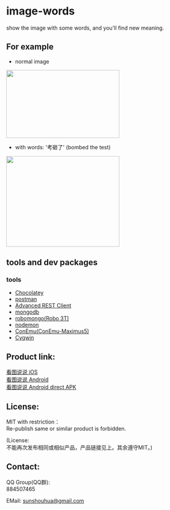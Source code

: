 # image-words
show the image with some words, and you'll find new meaning.


## For example

- normal image   
<img src="https://image.ibb.co/g9OSez/image.jpg" width="300" height="180" >   


- with words: '考砸了' (bombed the test)   
<img src="https://image.ibb.co/gpBSUz/image.jpg" width="300" height="240" >   




## tools and dev packages
### tools
- [Chocolatey](https://chocolatey.org/)
- [postman](https://www.getpostman.com/)
- [Advanced REST Client](https://advancedrestclient.com/)
- [mongodb](https://www.mongodb.com/)
- [robomongo(Robo 3T)](https://robomongo.org/)
- [nodemon](https://nodemon.io/)
- [ConEmu(ConEmu-Maximus5)](https://conemu.github.io/)
- [Cygwin](https://www.cygwin.com/)



## Product link:   
[看图说说 iOS](https://itunes.apple.com/cn/app/%E7%9C%8B%E5%9B%BE%E8%AF%B4%E8%AF%B4/id1347551500?mt=8)   
[看图说说 Android](https://play.google.com/store/apps/details?id=com.kantushuoshuo)   
[看图说说 Android direct APK](https://kantushuoshuo.com/image-words-app.apk)   



## License:   
MIT with restriction：   
Re-publish same or similar product is forbidden.   

(License:   
不能再次发布相同或相似产品，产品链接见上。其余遵守MIT。)    



## Contact:   

QQ Group(QQ群):   
884507465

EMail:
sunshouhua@gmail.com

